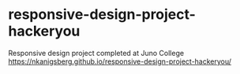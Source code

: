 # responsive-design-project-hackeryou
 Responsive design project completed at Juno College <br>
https://nkanigsberg.github.io/responsive-design-project-hackeryou/
